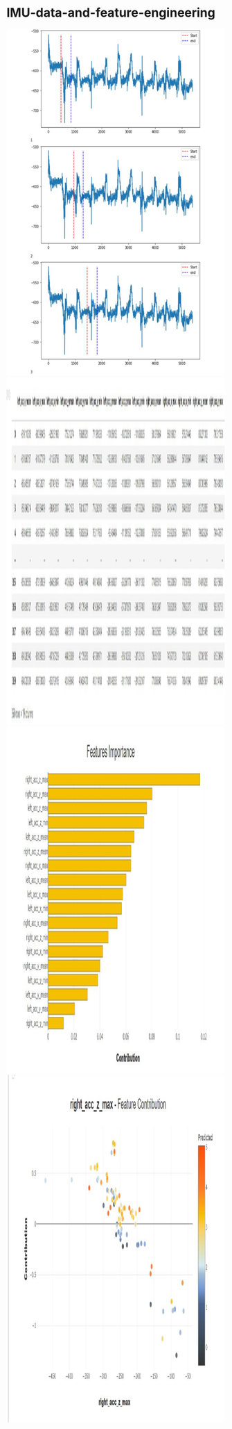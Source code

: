# IMU-data-and-feature-engineering

<img width="1200" height="800" src="https://github.com/MachineLs/IMU-data-and-feature-engineering/blob/main/img/1.jpg"/>
<img width="1200" height="800" src="https://github.com/MachineLs/IMU-data-and-feature-engineering/blob/main/img/4.jpg"/>
<img width="1200" height="800" src="https://github.com/MachineLs/IMU-data-and-feature-engineering/blob/main/img/2.jpg"/>
<img width="1200" height="800" src="https://github.com/MachineLs/IMU-data-and-feature-engineering/blob/main/img/3.jpg"/>
